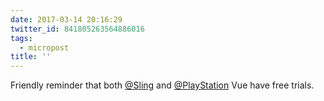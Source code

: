 ```yaml
---
date: 2017-03-14 20:16:29
twitter_id: 841805263564886016
tags:
  - micropost
title: ''
---
```


Friendly reminder that both [@Sling](https://twitter.com/Sling) and [@PlayStation](https://twitter.com/PlayStation) Vue have free trials.

